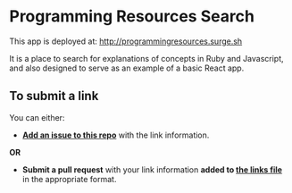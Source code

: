 # Programming Resources Search

This app is deployed at: http://programmingresources.surge.sh

It is a place to search for explanations of concepts in Ruby and Javascript, and also designed to serve as an example of a basic React app.

## To submit a link

You can either:

- **[Add an issue to this repo](https://github.com/neurodynamic/programming_resources_search/issues/new?title=Link+suggestion)** with the link information.

**OR**

- **Submit a pull request** with your link information **added to [the links file](src/data/links.js)** in the appropriate format.
